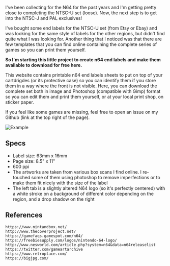 I've been collecting for the N64 for the past years and I'm getting pretty close to completing the NTSC-U set (loose). Now, the next step is to get into the NTSC-J and PAL exclusives!

I've bought some end labels for the NTSC-U set (from Etsy or Ebay) and was looking for the same style of labels for the other regions, but didn't find quite what I was looking for. Another thing that I noticed was that there are few templates that you can find online containing the complete series of games so you can print them yourself.

**So I'm starting this little project to create n64 end labels and make them available to download for free here.**

This website contains printable n64 end labels sheets to put on top of your cartdrigdes (or its protective case) so you can identify them if you store them in a way where the front is not visible. Here, you can download the complete set both in image and Photoshop (compatible with Gimp) format so you can edit them and print them yourself, or at your local print shop, on sticker paper.

If you feel like some games are missing, feel free to open an issue on my Github (link at the top right of the page).

![Example](img/example.png)

## Specs

- Label size: 63mm x 16mm
- Page size: 8.5" x 11"
- 600 ppi
- The artworks are taken from various box scans I find online. I re-touched some of them using photoshop to remove imperfections or to make them fit nicely with the size of the label
- The left tab is a slightly altered N64 logo (so it's perfectly centered) with a white stroke on a background of different color depending on the region, and a drop shadow on the right

## References

```
https://www.nintandbox.net/
http://www.thecoverproject.net/
https://gamefaqs.gamespot.com/n64/
https://freebiesupply.com/logos/nintendo-64-logo/
http://www.nesworld.com/article.php?system=n64&data=n64releaselist
https://twitter.com/gameartarchive
https://www.retroplace.com/
https://bigjpg.com/
```
